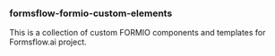 ### formsflow-formio-custom-elements

This is a collection of custom FORMIO components and templates for Formsflow.ai project.
